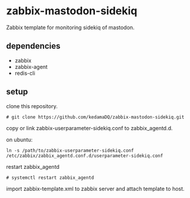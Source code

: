# zabbix-mastodon-sidekiq
Zabbix template for monitoring sidekiq of mastodon.

## dependencies
- zabbix
- zabbix-agent
- redis-cli

## setup

clone this repository.

```
# git clone https://github.com/kedamaDQ/zabbix-mastodon-sidekiq.git
```

copy or link zabbix-userparameter-sidekiq.conf to zabbix_agentd.d.

on ubuntu:

```
ln -s /path/to/zabbix-userparameter-sidekiq.conf /etc/zabbix/zabbix_agentd.conf.d/userparameter-sidekiq.conf
```

restart zabbix_agentd

```
# systemctl restart zabbix_agentd
```

import zabbix-template.xml to zabbix server and attach template to host.

